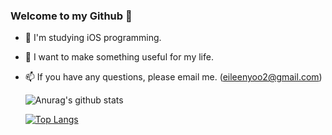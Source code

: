 ### Welcome to my Github 👋

- 🌱 I'm studying iOS programming.
- 🤔 I want to make something useful for my life.
- 📫 If you have any questions, please email me. (eileenyoo2@gmail.com)

  ![Anurag's github stats](https://github-readme-stats.vercel.app/api?username=sapere4ude&show_icons=true)


  [![Top Langs](https://github-readme-stats.vercel.app/api/top-langs/?username=sapere4ude&layout=compact)](https://github.com/anuraghazra/github-readme-stats)

